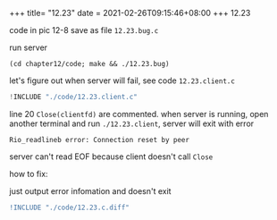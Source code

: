 +++
title= "12.23"
date = 2021-02-26T09:15:46+08:00
+++
12.23

code in pic 12-8 save as file `12.23.bug.c`

run server

    (cd chapter12/code; make && ./12.23.bug)

let's figure out when server will fail, see code `12.23.client.c`

```c
!INCLUDE "./code/12.23.client.c"
```

line 20 `Close(clientfd)` are commented. when server is running, open another
terminal and run `./12.23.client`, server will exit with error

    Rio_readlineb error: Connection reset by peer

server can't read EOF because client doesn't call `Close`

how to fix:

just output error infomation and doesn't exit

```diff
!INCLUDE "./code/12.23.c.diff"
```

